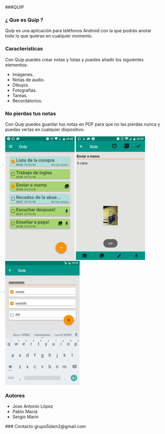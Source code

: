 ###QUIP
### ¿ Que es Quip ?
Quip es una aplicación para teléfonos Android con la que podrás anotar todo lo que quieras en cualquier momento.

### Características
Con Quip puedes crear notas y listas y puedes añadir los siguientes elementos:
<ul>
<li>Imágenes.</li>
<li>Notas de audio.</li>
<li>Dibujos.</li>
<li>Fotografías.</li>
<li>Tareas.</li>
<li>Recordatorios.</li>
</ul>

### No pierdas tus notas
Con Quip puedes guardar tus notas en PDF para que no las pierdas nunca y puedas verlas en cualquier dispositivo.

<img src="capturas/captura1.jpeg" height="400">
<img src="capturas/captura2.jpeg" height="400">
<img src="capturas/captura3.jpeg" height="400">

### Autores
<ul>
<li>Jose Antonio López</li>
<li>Pablo Maciá</li>
<li>Sergio Marín</li>
</ul>
### Contacto
grupo5dam2@gmail.com
